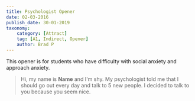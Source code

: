 ```yaml
---
title: Psychologist Opener
date: 02-03-2016
publish_date: 30-01-2019
taxonomy:
    category: [Attract]
    tag: [A1, Indirect, Opener]
    author: Brad P
---
```


This opener is for students who have difficulty with social anxiety and
approach anxiety.

> Hi, my name is **Name** and I'm shy. My psychologist told me that I should go out every day and talk to 5 new people. I decided to talk to you because you seem nice.